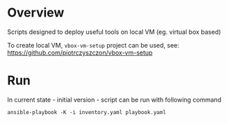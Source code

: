 # Overview

Scripts designed to deploy useful tools on local VM (eg. virtual box based)

To create local VM, `vbox-vm-setup` project can be used, see: https://github.com/piotrczyszczon/vbox-vm-setup

# Run

In current state - initial version - script can be run with following command

```ansible
ansible-playbook -K -i inventory.yaml playbook.yaml
```